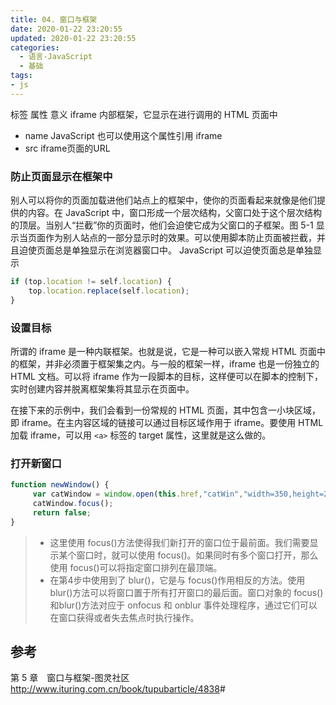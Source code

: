 ```yaml
---
title: 04. 窗口与框架
date: 2020-01-22 23:20:55
updated: 2020-01-22 23:20:55
categories:
  - 语言-JavaScript
  - 基础
tags:
- js
---
```


标签 属性 意义
iframe 内部框架，它显示在进行调用的 HTML 页面中

* name JavaScript 也可以使用这个属性引用 iframe
* src iframe页面的URL

### 防止页面显示在框架中

别人可以将你的页面加载进他们站点上的框架中，使你的页面看起来就像是他们提供的内容。在 JavaScript 中，窗口形成一个层次结构，父窗口处于这个层次结构的顶层。当别人“拦截”你的页面时，他们会迫使它成为父窗口的子框架。图 5-1 显示当页面作为别人站点的一部分显示时的效果。可以使用脚本防止页面被拦截，并且迫使页面总是单独显示在浏览器窗口中。
JavaScript 可以迫使页面总是单独显示

```javascript
if (top.location != self.location) {
    top.location.replace(self.location);
}
```

### 设置目标

所谓的 iframe 是一种内联框架。也就是说，它是一种可以嵌入常规 HTML 页面中的框架，并非必须置于框架集之内。与一般的框架一样，iframe 也是一份独立的 HTML 文档。可以将 iframe 作为一段脚本的目标，这样便可以在脚本的控制下，实时创建内容并脱离框架集将其显示在页面中。

在接下来的示例中，我们会看到一份常规的 HTML 页面，其中包含一小块区域，即 iframe。在主内容区域的链接可以通过目标区域作用于 iframe。要使用 HTML 加载 iframe，可以用 `<a>` 标签的 target 属性，这里就是这么做的。

### 打开新窗口

```JavaScript
function newWindow() {
     var catWindow = window.open(this.href,"catWin","width=350,height=260");
     catWindow.focus();
     return false;
}
```

> * 这里使用 focus()方法使得我们新打开的窗口位于最前面。我们需要显示某个窗口时，就可以使用 focus()。如果同时有多个窗口打开，那么使用 focus()可以将指定窗口排列在最顶端。
> * 在第4步中使用到了 blur()，它是与 focus()作用相反的方法。使用 blur()方法可以将窗口置于所有打开窗口的最后面。窗口对象的 focus()和blur()方法对应于 onfocus 和 onblur 事件处理程序，通过它们可以在窗口获得或者失去焦点时执行操作。

## 参考

第 5 章　窗口与框架-图灵社区
<http://www.ituring.com.cn/book/tupubarticle/4838>#
